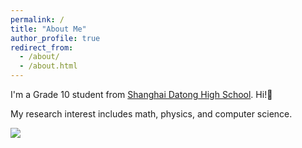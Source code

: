```yaml
---
permalink: /
title: "About Me"
author_profile: true
redirect_from: 
  - /about/
  - /about.html
---
```


I'm a Grade 10 student from [Shanghai Datong High School](https://dt.hpe.cn/). Hi!🎈

My research interest includes math, physics, and computer science.

<img src="https://badges.toozhao.com/badges/01JW8ZTFJ00JCK6ZBJBQT28X39/green.svg" />